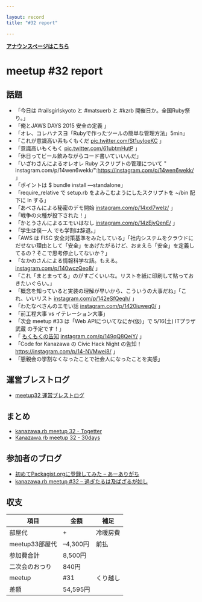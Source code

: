 ```yaml
---

layout: record
title: "#32 report"

---
```


<p> <a href="./"><strong>アナウンスページはこちら</strong></a></p>

meetup #32 report
==================

話題
----

-   「今日は #railsgirlskyoto と #matsuerb と #kzrb
    開催日か。全国Ruby祭り。」
-   「俺とJAWS DAYS 2015 安全の定義 」
-   「オレ、コレハナスヨ「Rubyで作ったツールの簡単な管理方法」5min」
-   「これが意識高い系もくもくだ
    [pic.twitter.com/St1uyIoeKC](https://twitter.com/masayan_kazu/status/591827000437837824/photo/1)
    」
-   「意識高いもくもく
    [pic.twitter.com/61ubtmHutP](https://twitter.com/hirolovesbeer/status/591829593515954178/photo/1)
    」
-   「休日ってビール飲みながらコード書いていいんだ」
-   「いざわさんによるオレオレ Ruby スクリプトの管理について "
    instagram.com/p/14wen6wekk/":https://instagram.com/p/14wen6wekk/ 」
-   「ポイントは \$ bundle install —standalone」
-   「require\_relative で setup.rb をよみこむようにしたスクリプトを
    \~/bin 配下に ln する」
-   「あべさんによる秘密のデモ開始
    [instagram.com/p/14xxI7welz/](https://instagram.com/p/14xxI7welz/)
    」
-   「戦争の火種が投下された！」
-   「かとうさんによるエモいはなし
    [instagram.com/p/14zEjvQenE/](https://instagram.com/p/14zEjvQenE/)
    」
-   「学生は僕一人![]() でも学割は辞退。」
-   「AWS は FISC
    安全対策基準をみたしている」「社内システムをクラウドにだせない理由として「安全」をあげたがるけど、おまえら「安全」を定義してるの？そこで思考停止してないか？」
-   「なかのさんによる情報科学な話。もえる。
    [instagram.com/p/140wczQeo8/](https://instagram.com/p/140wczQeo8/)
    」
-   「これ「まとまってる」のがすごくいいな。リストを紙に印刷して貼っておきたいぐらい。」
-   「概念を知っていると実装の理解が早いから、こういうの大事だね」「これ、いいリスト
    [instagram.com/p/142eSfQeqh/](https://instagram.com/p/142eSfQeqh/)
    」
-   「わたなべさんのエモい話
    [instagram.com/p/1420iuweq0/](https://instagram.com/p/1420iuweq0/)
    」
-   「前工程大事 vs イテレーション大事」
-   「次会 meetup #33 は「Web APIについてなにか(仮)」で 5/16(土)
    ITプラザ武蔵 の予定です！」
-   「 [もくもくの告知](https://ishikawa-dev.doorkeeper.jp/events/22961)
    [instagram.com/p/149qQ8QeiY/](https://instagram.com/p/149qQ8QeiY/)
    」
-   「Code for Kanazawa の Civic Hack Night の告知！
    <https://instagram.com/p/14-NVMwei8/> 」
-   「懇親会の学割なくなったことで社会人になったことを実感」

運営ブレストログ
----------------

-   [meetup32
    運営ブレストログ](https://github.com/kanazawarb/meetup/wiki/meetup32-%E9%81%8B%E5%96%B6%E3%83%96%E3%83%AC%E3%82%B9%E3%83%88%E3%83%AD%E3%82%B0)

まとめ
------

-   [kanazawa.rb meetup 32 - Togetter](http://togetter.com/li/813025)
-   [Kanazawa.rb meetup 32 - 30days](http://30d.jp/kzrb/22)

参加者のブログ
--------------

-   [初めてPackagist.orgに登録してみた –
    あーありがち](http://aligach.net/diary/20150425.html)
-   [kanazawa.rb meetup #32 –
    過ぎたるは及ばざるが如し](http://cotton-desu.hatenablog.com/entry/2015/04/27/230605)

収支
----

 | 項目 | 金額 | 補足
 | ---------------------- | ---------- | ------
 | 部屋代 | + | 冷暖房費 | –6,780円 | 
 | meetup33部屋代 | –4,300円 | 前払
 | 参加費合計 | 8,500円 | 
 | 二次会のおつり | 840円 | 
 | meetup | #31 | くり越し | 56,335円 | 
 | 差額 | 54,595円 | 


